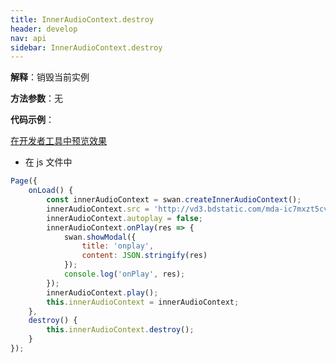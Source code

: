```yaml
---
title: InnerAudioContext.destroy
header: develop
nav: api
sidebar: InnerAudioContext.destroy
---
```


**解释**：销毁当前实例 

**方法参数**：无

**代码示例**：

<a href="swanide://fragment/c5bbf1de6d8223c96d36828d4508b0d11574014500257" title="在开发者工具中预览效果" target="_self">在开发者工具中预览效果</a>

* 在 js 文件中

```javascript
Page({
    onLoad() {
        const innerAudioContext = swan.createInnerAudioContext();
        innerAudioContext.src = 'http://vd3.bdstatic.com/mda-ic7mxzt5cvz6f4y5/mda-ic7mxzt5cvz6f4y5.mp3';
        innerAudioContext.autoplay = false;
        innerAudioContext.onPlay(res => {
            swan.showModal({
                title: 'onplay',
                content: JSON.stringify(res)
            });
            console.log('onPlay', res);
        });
        innerAudioContext.play();
        this.innerAudioContext = innerAudioContext;
    },
    destroy() {
        this.innerAudioContext.destroy();
    }
});
```
